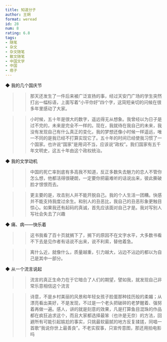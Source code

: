 ```yaml
---
title: 知道分子
author: 王朔
format: weread
id: 28
num: 8
rating: 6.8
tags: 
- 随笔
- 杂文
- 杂文随笔
- 散文随笔
- 中国文学
- 中国
- 痞子
---
```


◆ 我的几个国庆节

>> 那天还发生了一件后来被广泛宣扬的事，经过天安门广场的学生突然打出一幅标语，上面写着“小平你好”四个字，这简短亲切的问候在很多年里感动了大家。

>> 小时候，五十年是很大的数字，遥远得无从想象。我曾经以为日子是过不完的，未来是完全不一样的。现在，我就待在我自己的未来，我没有发现自己有什么真正的变化，我的梦想还像小时候一样遥远，唯一不同的是我已经不打算实现它了。五十年的时间已经使我习惯了一个国家。也许说“国家”是用词不当，应该说“政权”。我们国家有五千年文明史，这五十年由这个政权统治。


◆ 我的文学动机

>> 中国的死亡率到底有多高我不知道，反正多数失去魅力的恋人不管你怎么想，他都活得很硬朗，一定要你把最难听的话说出来，彼此撕破脸才恨恨而去。

>> 更主要的是，攻击别人并不能开脱自己。我的个人生活一团糟。快感并不能支持我度过余生。和别人的丑恶比，我自己的丑恶形象更触目惊心。如果我还有起码的真诚，首先应该面对自己才是。我对写别人写社会失去了兴趣


◆ 痛、病——快乐着

>> 这书我看了百十页就搁下了，搁下的原因不在文字水平，大多数书看不下去是见作者有话说不出来，说不利索，替他着急。

>> 离什么近，就像什么，质量越重，引力越大，沾边不沾边的都以为自己是其中一部分。


◆ 从一个流言说起

>> 流言的真正生命力在于它暗合了人们的期望，譬如我，就发现自己非常乐意相信这个流言

>> 诗意，不是乡村美丽的风景和年轻女孩子脸蛋那种挂历般的柔媚；从漂亮看出美好，不是发现，不过是一个老头把破碎的老梦醒着、强努着再做一遍。感人，讲的就是刻意的效果，凡是打算鱼目混珠的作品都在疯狂追求这个，而且大家都选择最笨（也许是无奈）的方法，回避所有可能引起尴尬的事实，只挑最软最腻的地方反复揉搓，同唱一首歌“我说你世上最善良”。不老实叙事，只宣传意图，那还用拍电影吗

